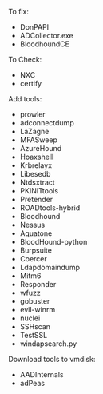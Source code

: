 

To fix:
- DonPAPI
- ADCollector.exe
- BloodhoundCE

To Check:
- NXC
- certify

Add tools:
- prowler
- adconnectdump
- LaZagne
- MFASweep
- AzureHound
- Hoaxshell
- Krbrelayx
- Libesedb
- Ntdsxtract
- PKINITtools
- Pretender
- ROADtools-hybrid
- Bloodhound
- Nessus
- Aquatone
- BloodHound-python
- Burpsuite
- Coercer
- Ldapdomaindump
- Mitm6
- Responder
- wfuzz
- gobuster
- evil-winrm
- nuclei
- SSHscan
- TestSSL
- windapsearch.py




Download tools to vmdisk:
- AADInternals
- adPeas





